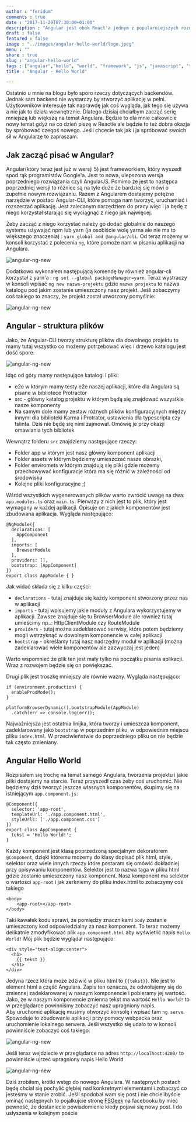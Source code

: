 ```yaml
---
author : "feridum"
comments : true
date : "2017-11-29T07:30:00+01:00"
description : "Angular jest obok React'a jednym z popularniejszych rozwiązań stosowanych przy tworzeniu aplikacji internetowych. Jako, że stoi za nim Google to jego popularnośc będzie tylko rosła. Jeśli chciałbyś wiedzieć jak z nim pracować to zapraszam do wpisu"
draft : false
featured : false
image : "../images/angular-hello-world/logo.jpeg"
menu : ""
share : true
slug : "angular-hello-world"
tags : ["angular","hello", "world", "framework", "js", "javascript", "ts", "typescritp"]
title : "Angular - Hello World"

---
```


Ostatnio u mnie na blogu było sporo rzeczy dotyczących backendów. Jednak sam backend nie wystarczy by stworzyć aplikację w pełni. Użytkowników interesuje tak naprawdę jak coś wygląda, jak tego się używa a nie jak to działa wewnętrznie. Dlatego dzisiaj chciałbym zacząć serię mniejszą lub większą na temat Angulara. Będzie to dla mnie całkowicie nowy temat gdyż na co dzień piszę w Reactie ale będzie to też dobra okazja by spróbować czegoś nowego. Jeśli chcecie tak jak i ja spróbować swoich sił w Angularze to zapraszam. 
<!--more-->

## Jak zacząć pisać w Angular?

Angular(który teraz jest już w wersji 5) jest frameworkiem, który wyszedł spod rąk programistów Google'a. Jest to nowa, ulepszona wersja poprzedniego rozwiązania czyli AngularJS. Pomimo że jest to następca poprzedniej wersji to różnice są na tyle duże że bardziej się mówi o zupełnie nowym rozwiązaniu.  Razem z Angularem dostajemy potężne narzędzie w postaci Angular-CLI, które pomaga nam tworzyć, uruchamiać i rozszerzać aplikację. Jest zalecanym narzędziem do pracy więc i ja będę z niego korzystał starając się wyciągnąć z niego jak najwięcej. 

Żeby zacząć z niego korzystać należy go dodać globalnie do naszego systemu używająć npm lub yarn (ja osobiście wolę yarna ale nie ma to większego znaczenia) : `yarn global add @angular/cli`. Od teraz możemy w konsoli korzystać z polecenia `ng`, które pomoże nam w pisaniu aplikacji na Angulara.  

![angular-ng-new](../images/angular-hello-world/ng.png)

Dodatkowo wykonałem następującą komendę by również angular-cli korzystał z yarn'a : `ng set --global packageManager=yarn`.  Teraz wystraczy w konsoli wpisać  `ng new nazwa-projektu` gdzie `nazwa projektu` to nazwa katalogu pod jakim zostanie umieszczony nasz projekt. Jeśli zobaczymy coś takiego to znaczy, że projekt został utworzony pomyślnie:

![angular-ng-new](../images/angular-hello-world/ng-new.png)

## Angular - struktura plików

Jako, że Angular-CLI tworzy strukturę plików dla dowolnego projektu to mamy tutaj wszystko co możemy potrzebować więc i drzewo katalogu jest dość spore. 

![angular-ng-new](../images/angular-hello-world/folders.png)

Idąc od góry mamy następujące katalogi i pliki:

- e2e w którym mamy testy e2e naszej aplikacji, które dla Angulara są pisane w bibliotece Protractor
- src - główny katalog projektu w którym będą się znajdować wszystkie nasze komponenty
- Na samym dole mamy zestaw różnych plików konfiguracyjnych między innymi dla biblioteki Karma i Protrator, ustawienia dla typescripta czy tslinta. Dziś nie będę się nimi zajmował. Omówię je przy okazji omawiania tych bibliotek
	
Wewnątrz folderu `src` znajdziemy następujące rzeczy: 

- Folder app w którym jest nasz główny komponent aplikacji 
- Folder assets w którym będziemy umieszczać nasze obrazki, 
- Folder enviromets w którym znajdują się pliki gdzie możemy przechowywać konfiguracje która ma się różnić w zależności od środowiska
- Kolejne pliki konfiguracyjne ;) 

Wśród wszystkich wygenerowanych plików warto zwrócić uwagę na dwa: `app.modules.ts` oraz `main.ts`. Pierwszy z nich jest to plik, który jest wymagany w każdej aplikacji. Opisuje on z jakich komponentów jest zbudowana aplikacja. Wygląda następująco:

```
@NgModule({
  declarations: [
    AppComponent
  ],
  imports: [
    BrowserModule
  ],
  providers: [],
  bootstrap: [AppComponent]
})
export class AppModule { }
```

Jak widać składa się z kilku części: 

- `declarations` - tutaj znajduje się każdy komponent stworzony przez nas w aplikacji
- `imports` - tutaj wpisujemy jakie moduły z Angulara wykorzystujemy w aplikacji. Zawsze znajduje się tu BrowserModule ale również tutaj umieścimy np..: HttpClientModule czy RouteModule
- `providers` - tutaj można zadeklarować serwisy, które potem będziemy mogli wstrzyknąć w dowolnym komponencie w całej aplikacji
- `bootstrap` - określamy tutaj nasz nadrzędny moduł w aplikacji (można zadeklarować wiele komponentów ale zazwyczaj jest jeden)
	
Warto wspomnieć że plik ten jest mały tylko na początku pisania aplikacji. Wraz z rozwojem będzie się on powiększać.

Drugi plik jest troszkę mniejszy ale równie ważny. Wygląda następująco:

```
if (environment.production) {
  enableProdMode();
}

platformBrowserDynamic().bootstrapModule(AppModule)
  .catch(err => console.log(err));
```

Najważniejsza jest ostatnia linijka, która tworzy i umieszcza komponent, zadeklarowany jako `bootstrap` w poprzednim pliku, w odpowiednim miejscu pliku `index.html`. W przeciwieństwie do poprzedniego pliku on nie będzie tak często zmieniany.

## Angular  Hello World

Rozpisałem się trochę na temat samego Angulara, tworzenia projektu i jakie pliki dostajemy na starcie. Teraz przyszedł czas żeby coś uruchomić. Nie będziemy dziś tworzyć jeszcze własnych komponentów, skupimy się na istniejącym `app.component.js`: 

```
@Component({
  selector: 'app-root',
  templateUrl: './app.component.html',
  styleUrls: ['./app.component.css']
})
export class AppComponent {
  tekst = 'Hello World!';
}
```

Każdy komponent jest klasą poprzedzoną specjalnym dekoratorem `@Component`, dzięki któremu możemy do klasy dopisać plik html, style, selektor oraz wiele innych rzeczy które postaram się omówić dokładniej przy opisywaniu komponentów. Selektor jest to nazwa  taga w pliku html gdzie zostanie umieszczony nasz komponent. Nasz komponent ma selektor o wartości `app-root` i jak zerkniemy do pliku index.html to zobaczymy coś takiego
```
<body>
    <app-root></app-root>
</body>
```
Taki kawałek kodu sprawi, że pomiędzy znacznikami `body` zostanie umieszczony kod odpowiedzialny za nasz komponent. To teraz możemy delikatnie zmodyfikować plik `app.component.html` aby wyświetlić napis `Hello World!` Mój plik będzie wyglądał następująco: 

```
<div style="text-align:center">
  <h1>
    {{ tekst }}
  </h1>
</div>

```

Jedyna rzecz która może zdziwić w pliku html to `{{tekst}}`. Nie jest to element html a część Angulara. Zapis ten oznacza, że odwołujemy się do zmiennej zadeklarowanej w naszym komponencie i pobieramy jej wartość. Jako, że w naszym komponencie zmienna tekst ma wartość `Hello World!` to w przeglądarce powinniśmy zobaczyć nasz upragniony napis.   
Aby uruchomić aplikację musimy otworzyć konsolę i wpisać tam `ng serve`. Spowoduje to zbudowanie aplikacji przy pomocy webpacka oraz uruchomienie lokalnego serwera. Jeśli wszystko się udało to w konsoli powinniście zobaczyć coś takiego: 

![angular-ng-new](../images/angular-hello-world/ng-serve.png)

Jeśli teraz wejdziecie w przeglądarce na adres `http://localhost:4200/` to powinniście ujrzeć upragniony napis Hello World

![angular-ng-new](../images/angular-hello-world/hello-world.png)

Dziś zrobiłem, krótki wstęp do nowego Angulara. W następnych postach będę chciał się pochylić głębiej nad konkretnymi elementami i zobaczyć co jesteśmy w stanie zrobić. Jeśli spodobał wam się post i nie chcielibyście ominąć następnych to pojalkujcie stronę [FSGeek](https://www.facebook.com/fsgeekk/) na facebooku by mieć pewność, że dostaniecie powiadomienie kiedy pojawi się nowy post. I do usłyszenia w kolejnym poście
